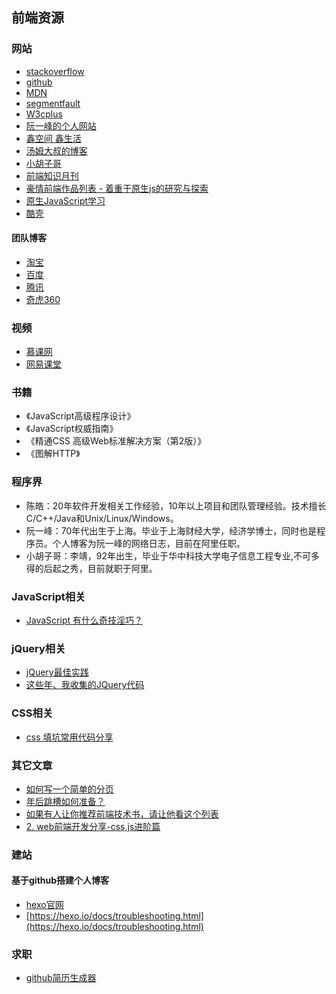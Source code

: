 ## 前端资源
### 网站
- [stackoverflow](https://stackoverflow.com/)
- [github](https://github.com/)
- [MDN](https://developer.mozilla.org/zh-CN/docs/Learn)
- [segmentfault](https://segmentfault.com/)
- [W3cplus](http://www.w3cplus.com/)
- [阮一峰的个人网站](http://www.ruanyifeng.com)
- [鑫空间 鑫生活](http://www.zhangxinxu.com/)
- [汤姆大叔的博客](http://www.cnblogs.com/TomXu/)
- [小胡子哥](http://www.barretlee.com/entry/)
- [前端知识月刊](http://jsfront.org/month/)
- [豪情前端作品列表 - 着重于原生js的研究与探索](https://jikeytang.github.io/)
- [原生JavaScript学习](http://fgm.cc/learn/)
- [酷壳](https://coolshell.cn/)

#### 团队博客
- [淘宝](http://taobaofed.org/)
- [百度](http://fex.baidu.com/)
- [腾讯](http://www.alloyteam.com/)
- [奇虎360](https://75team.com/)



### 视频
- [慕课网](http://www.imooc.com/)
- [网易课堂](http://study.163.com/)

### 书籍
- 《JavaScript高级程序设计》
- 《JavaScript权威指南》
- 《精通CSS 高级Web标准解决方案（第2版）》
- 《图解HTTP》

### 程序界
- 陈皓：20年软件开发相关工作经验，10年以上项目和团队管理经验。技术擅长C/C++/Java和Unix/Linux/Windows。
- 阮一峰：70年代出生于上海。毕业于上海财经大学，经济学博士，同时也是程序员。个人博客为阮一峰的网络日志，目前在阿里任职。
- 小胡子哥：李靖，92年出生，毕业于华中科技大学电子信息工程专业,不可多得的后起之秀，目前就职于阿里。

### JavaScript相关
- [JavaScript 有什么奇技淫巧？](https://www.zhihu.com/question/27428135)

### jQuery相关
- [jQuery最佳实践](http://www.ruanyifeng.com/blog/2011/08/jquery_best_practices.html)
- [这些年、我收集的JQuery代码](http://www.cnblogs.com/edison1105/archive/2012/07/31/2617518.html)


### CSS相关
- [css 填坑常用代码分享](http://www.cnblogs.com/jikey/p/4233003.html)

### 其它文章
- [如何写一个简单的分页](http://f2e.souche.com/blog/ru-he-xie-ge-jian-dan-de-fen-ye/)
- [年后跳槽如何准备？](http://www.cnblogs.com/jikey/p/5201185.html)
- [如果有人让你推荐前端技术书，请让他看这个列表](http://web.jobbole.com/86734/)
- [2. web前端开发分享-css,js进阶篇](http://www.cnblogs.com/jikey/p/3601666.html)

### 建站
#### 基于github搭建个人博客
- [hexo官网](https://hexo.io/)
- [https://hexo.io/docs/troubleshooting.html](https://hexo.io/docs/troubleshooting.html)

### 求职
- [github简历生成器](https://resume.github.io/)




